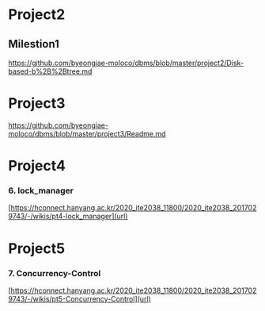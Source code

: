 # Project2
## Milestion1
https://github.com/byeongjae-moloco/dbms/blob/master/project2/Disk-based-b%2B%2Btree.md
# Project3
https://github.com/byeongjae-moloco/dbms/blob/master/project3/Readme.md
# Project4
### 6. lock_manager
[https://hconnect.hanyang.ac.kr/2020_ite2038_11800/2020_ite2038_2017029743/-/wikis/pt4-lock_manager](url)
# Project5
### 7. Concurrency-Control
[https://hconnect.hanyang.ac.kr/2020_ite2038_11800/2020_ite2038_2017029743/-/wikis/pt5-Concurrency-Control](url)

